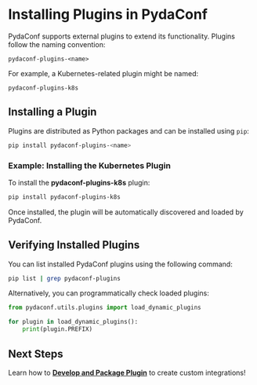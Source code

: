 # Installing Plugins in PydaConf

PydaConf supports external plugins to extend its functionality. Plugins follow the naming convention:

```
pydaconf-plugins-<name>
```

For example, a Kubernetes-related plugin might be named:

```
pydaconf-plugins-k8s
```

## Installing a Plugin

Plugins are distributed as Python packages and can be installed using `pip`:

```sh
pip install pydaconf-plugins-<name>
```

### Example: Installing the Kubernetes Plugin

To install the **pydaconf-plugins-k8s** plugin:

```sh
pip install pydaconf-plugins-k8s
```

Once installed, the plugin will be automatically discovered and loaded by PydaConf.

## Verifying Installed Plugins

You can list installed PydaConf plugins using the following command:

```sh
pip list | grep pydaconf-plugins
```

Alternatively, you can programmatically check loaded plugins:

```python
from pydaconf.utils.plugins import load_dynamic_plugins

for plugin in load_dynamic_plugins():
    print(plugin.PREFIX)
```

## Next Steps

Learn how to **[Develop and Package Plugin](develop_and_package_plugin.md)** to create custom integrations!

